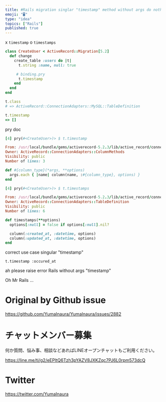 ```yaml
---
title: #Rails migration singlar "timestamp" method without args do nothing. m
emoji: "🖥"
type: "idea"
topics: ["Rails"]
published: true
---
```


x `timestamp`
o `timestamps` 

```rb
class CreateUser < ActiveRecord::Migration[5.2]
  def change
    create_table :users do |t|
      t.string :name, null: true

     # binding.pry
      t.timestamp
    end
  end
end
```

```rb
t.class
# => ActiveRecord::ConnectionAdapters::MySQL::TableDefinition
```

```rb
t.timestamp
=> []
```

pry doc 

```rb
[4] pry(#<CreateUser>)> $ t.timestamp

From: /usr/local/bundle/gems/activerecord-5.2.3/lib/active_record/connection_adapters/abstract/schema_definitions.rb @ line 231:
Owner: ActiveRecord::ConnectionAdapters::ColumnMethods
Visibility: public
Number of lines: 3

def #{column_type}(*args, **options)
  args.each { |name| column(name, :#{column_type}, options) }
end
```

```rb
[4] pry(#<CreateUser>)> $ t.timestamps

From: /usr/local/bundle/gems/activerecord-5.2.3/lib/active_record/connection_adapters/abstract/schema_definitions.rb @ line 395:
Owner: ActiveRecord::ConnectionAdapters::TableDefinition
Visibility: public
Number of lines: 6

def timestamps(**options)
  options[:null] = false if options[:null].nil?

  column(:created_at, :datetime, options)
  column(:updated_at, :datetime, options)
end
```

correct use case singular "timestamp"

```
t.timestamp :occured_at
```

ah please raise error Rails without args "timestamp" 

Oh Mr Rails ...

# Original by Github issue

https://github.com/YumaInaura/YumaInaura/issues/2882








<!-- Update From Qiita API -->

# チャットメンバー募集


何か質問、悩み事、相談などあればLINEオープンチャットもご利用ください。

https://line.me/ti/g2/eEPltQ6Tzh3pYAZV8JXKZqc7PJ6L0rpm573dcQ





# Twitter


https://twitter.com/YumaInaura


<!-- Update From Qiita API -->


